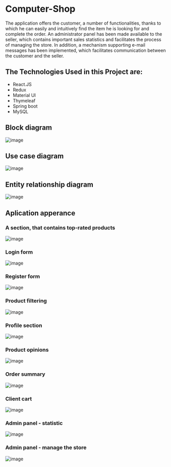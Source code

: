 # Computer-Shop

The application offers the customer, a number of functionalities, thanks to which he can easily and intuitively find the item he is looking for and complete the order. An administrator panel has been made available to the seller, which contains important sales statistics and facilitates the process of managing the
store. In addition, a mechanism supporting e-mail messages has been implemented, which facilitates communication between the customer and the seller.

## The Technologies Used in this Project are:

- React.JS
- Redux
- Material UI
- Thymeleaf
- Spring boot 
- MySQL

## Block diagram

![image](https://user-images.githubusercontent.com/59510358/222746551-a0dec855-ac8d-4914-af60-79f60ccb71a2.png)

## Use case diagram

![image](https://user-images.githubusercontent.com/59510358/222746163-fdf38f00-737c-4c17-aace-ce989e251da1.png)

## Entity relationship diagram

![image](https://user-images.githubusercontent.com/59510358/222746779-986bdf26-0e0c-48e8-b2e8-ffb07f0a765d.png)

## Aplication apperance

### A section, that contains top-rated products

![image](https://user-images.githubusercontent.com/59510358/222802255-b6299b37-556e-4dad-a31c-cbccfb39d3e8.png)

### Login form

![image](https://user-images.githubusercontent.com/59510358/222799635-bed2b5dc-6208-4b8f-81fe-47bcd5dcc7dd.png)

### Register form

![image](https://user-images.githubusercontent.com/59510358/222799713-f3f4edd7-89d6-4050-b124-4cd59af09a06.png)

### Product filtering

![image](https://user-images.githubusercontent.com/59510358/222801392-beb5febc-229c-48cf-8334-1f164dd3b137.png)

### Profile section

![image](https://user-images.githubusercontent.com/59510358/222800004-347df5a6-9847-49b7-a46a-225f27d20fbe.png)

### Product opinions

![image](https://user-images.githubusercontent.com/59510358/222800131-433631e9-f5b4-46ba-8405-2db8a418b021.png)

### Order summary

![image](https://user-images.githubusercontent.com/59510358/222801574-7a8aed3a-b14e-4278-949e-a637b4657398.png)

### Client cart

![image](https://user-images.githubusercontent.com/59510358/222800479-54a31a5d-731b-4ee0-a3af-e909f2501df1.png)

### Admin panel - statistic

![image](https://user-images.githubusercontent.com/59510358/222801714-9bb3c8fe-04db-4ce1-a49e-19d5660b2710.png)

### Admin panel - manage the store

![image](https://user-images.githubusercontent.com/59510358/222801907-6838ef45-c355-47df-a38b-a6b6081a182c.png)
